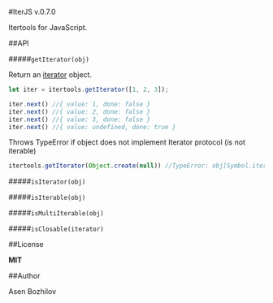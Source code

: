 #IterJS v.0.7.0

Itertools for JavaScript.

##API

#####`getIterator(obj)`

Return an [iterator](https://developer.mozilla.org/en-US/docs/Web/JavaScript/Reference/Iteration_protocols#iterator) object.

```javascript
let iter = itertools.getIterator([1, 2, 3]);

iter.next() //{ value: 1, done: false }
iter.next() //{ value: 2, done: false }
iter.next() //{ value: 3, done: false }
iter.next() //{ value: undefined, done: true } 
```

Throws TypeError if object does not implement Iterator protocol (is not iterable)

```javascript
itertools.getIterator(Object.create(null)) //TypeError: obj[Symbol.iterator] is not a function
```

#####`isIterator(obj)`

#####`isIterable(obj)`

#####`isMultiIterable(obj)` 

#####`isClosable(iterator)`


##License

**MIT**  


##Author

Asen Bozhilov
